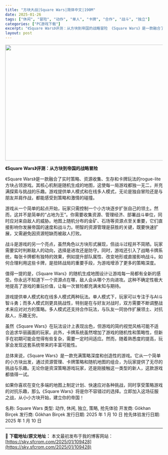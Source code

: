 ```yaml
---
title: "方块大战|Square Wars|简体中文|190M"
date: 2025-01-26
tags: ["休闲", "冒险", "动作", "单人", "卡牌", "合作", "战斗", "独立"]
categories: ["PC游戏下载"]
excerpt: "《Square Wars》评测：从方块到帝国的战略冒险 《Square Wars》是一款融合了实时策略、资源收集、生存和卡牌玩法的rogue-lite方块占领游戏。其核心机制是随机生成的地图，这使每一局游戏都独一无二，并充满探索与挑战的乐趣。游戏提供单人模式和在线多人模式，无论是独自冒险还是与朋友并&hellip;"
layout: post
---
```


<img class="aligncenter size-full wp-image-109429" src="https://sky.sfcrom.com/wp-content/uploads/2025/01/2025012614542144.webp" alt="" width="660" height="370" />

<strong>《Square Wars》评测：从方块到帝国的战略冒险</strong>

《Square Wars》是一款融合了实时策略、资源收集、生存和卡牌玩法的rogue-lite方块占领游戏。其核心机制是随机生成的地图，这使每一局游戏都独一无二，并充满探索与挑战的乐趣。游戏提供单人模式和在线多人模式，无论是独自冒险还是与朋友并肩作战，都能感受到策略和激情的碰撞。

游戏从一个简单的起点开始，玩家只需控制一个小方块逐步扩张自己的领土。然而，这并不是简单的“占地为王”。你需要收集资源、管理经济、部署战斗单位，同时应对来自敌人的威胁。地图上随机分布的金矿、石场等资源点至关重要，它们直接影响你发展帝国的速度和战斗力。明智的资源管理是获胜的关键，既要快速扩展，又需避免因资源短缺而被敌人打败。

战斗是游戏的另一个亮点，虽然角色以方块形式展现，但战斗过程并不简陋。玩家需要实时判断敌人的动向，选择是进攻还是防守。同时，游戏还引入了战略卡牌系统，每张卡牌都有独特的效果，例如提升部队属性、改变地形或直接影响战斗。如何合理利用这些卡牌，是扭转战局的重要手段，为游戏增添了更多的策略深度。

值得一提的是，《Square Wars》的随机生成地图设计让游戏每一局都有全新的感受。你永远不知道下一个资源点在哪，敌人会从哪个方向进攻。这种不确定性极大地提高了游戏的重玩价值，让每一次冒险都充满未知与期待。

游戏提供单人模式和在线多人模式两种玩法。单人模式下，玩家可以专注于与AI斗智斗勇；而多人模式则更具挑战性，特别是在与好友对战时，双方需要不断调整战术来应对对方的策略。多人模式还支持合作玩法，与队友一同协作扩展领土、对抗敌人，乐趣无穷。

虽然《Square Wars》在玩法设计上表现出色，但游戏的简约视觉风格可能不适合追求华丽画面的玩家。此外，卡牌系统虽然增加了游戏的随机性和策略性，但新手在初期可能会觉得有些复杂，需要一定时间适应。然而，随着熟悉度的提高，玩家会发现这套系统带来的丰富可能性。

总体来说，《Square Wars》是一款充满策略深度和创造性的游戏。它从一个简单的小方块出发，通过资源管理、卡牌策略和随机地图的组合，为玩家提供了无尽的挑战与乐趣。无论你是资深策略游戏玩家，还是刚接触这一类型的新人，这款游戏都值得一试。

如果你喜欢在变化多端的地图上制定计划、快速应对各种挑战，同时享受策略游戏的对抗乐趣，那么《Square Wars》将是你不容错过的选择。立即加入这场征服之战，从小小方块开始，建立你的帝国！

名称: ⁤Square Wars
类型: 动作, 休闲, 独立, 策略, 抢先体验
开发商: Gökhan Birçek
发行商: Gökhan Birçek
发行日期: 2025 年 1 月 10 日
抢先体验发行日期: 2025 年 1 月 10 日

---
📖 **下载地址/原文地址：** 本文最初发布于我的博客网站：[https://sky.sfcrom.com/2025/01/109428](https://sky.sfcrom.com/2025/01/109428)
